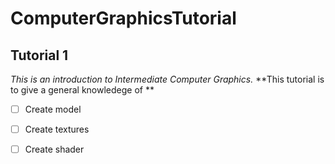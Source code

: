 # ComputerGraphicsTutorial
 ## Tutorial 1  
 _This is an introduction to Intermediate Computer Graphics._
**This tutorial is to give a general knowledege of **
- [ ] Create model
- [ ] Create textures
- [ ] Create shader

